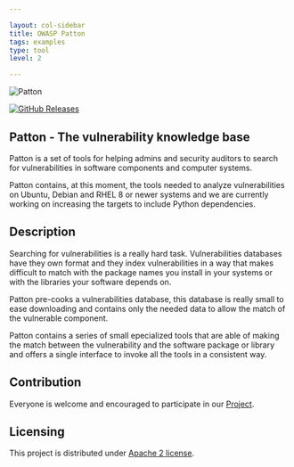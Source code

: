 ```yaml
---

layout: col-sidebar
title: OWASP Patton
tags: examples
type: tool
level: 2

---
```

![Patton](/assets/images/patton-logo.png)

[![GitHub Releases](https://img.shields.io/github/v/release/BBVA/kapow?include_prereleases)](https://github.com/BBVA/patton/releases)

## Patton - The vulnerability knowledge base

Patton is a set of tools for helping admins and security auditors to search for
vulnerabilities in software components and computer systems.

Patton contains, at this moment, the tools needed to analyze vulnerabilities on
Ubuntu, Debian and RHEL 8 or newer systems and we are currently working on increasing the
targets to include Python dependencies.

## Description

Searching for vulnerabilities is a really hard task. Vulnerabilities databases
have they own format and they index vulnerabilities in a way that makes
difficult to match with the package names you install in your systems or with
the libraries your software depends on.

Patton pre-cooks a vulnerabilities database, this database is really small to
ease downloading and contains only the needed data to allow the match of the
vulnerable component.

Patton contains a series of small epecialized tools that are able of making the
match between the vulnerability and the software package or library and offers
a single interface to invoke all the tools in a consistent way.

## Contribution

Everyone is welcome and encouraged to participate in our [Project](https://github.com/BBVA/patton).

## Licensing

This project is distributed under [Apache 2 license](https://github.com/bbva/patton/raw/master/LICENSE).
